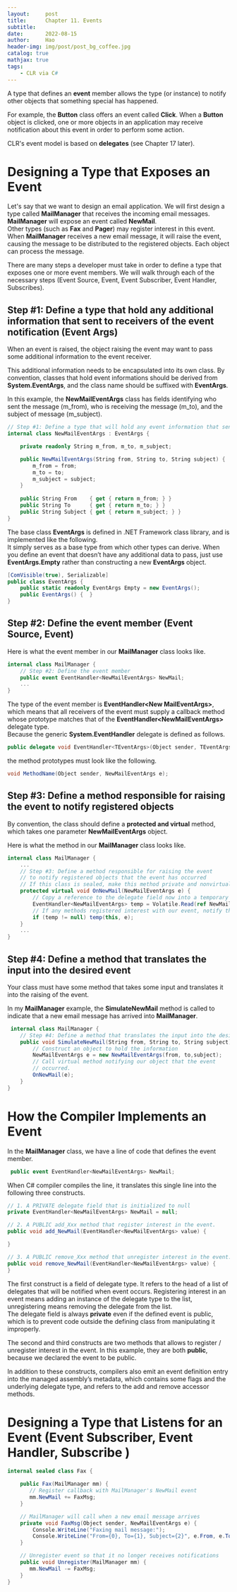```yaml
---
layout:     post
title:      Chapter 11. Events
subtitle:   
date:       2022-08-15
author:     Hao
header-img: img/post/post_bg_coffee.jpg
catalog: true
mathjax: true
tags:
    - CLR via C#
---
```


A type that defines an **event** member allows the type (or instance) to notify other objects that something special has happened.

For example, the **Button** class offers an event called **Click**. When a **Button** object is clicked, one or more objects in an application may receive notification about this event in order to perform some action.

CLR's event model is based on **delegates** (see Chapter 17 later).

# Designing a Type that Exposes an Event

Let's say that we want to design an email application. We will first design a type called **MailManager** that receives the incoming email messages. **MailManager** will expose an event called **NewMail**. \
Other types (such as **Fax** and **Pager**) may register interest in this event. When **MailManager** receives a new email message, it will raise the event, causing the message to be distributed to the registered objects. Each object can process the message.

There are many steps a developer must take in order to define a type that exposes one or more event members. We will walk through each of the necessary steps (Event Source, Event, Event Subscriber, Event Handler, Subscribes). 

## Step #1: Define a type that hold any additional information that sent to receivers of the event notification (Event Args)

When an event is raised, the object raising the event may want to pass some additional information to the event receiver. 

This additional information needs to be encapsulated into its own class. By convention, classes that hold event informations should be derived from **System.EventArgs**, and the class name should be suffixed with **EventArgs**. 

In this example, the **NewMailEventArgs** class has fields identifying who sent the message (m_from), who is receiving the message (m_to), and the subject of message (m_subject).
```c#
// Step #1: Define a type that will hold any event information that sent to receivers
internal class NewMailEventArgs : EventArgs {

    private readonly String m_from, m_to, m_subject;

    public NewMailEventArgs(String from, String to, String subject) {
        m_from = from; 
        m_to = to; 
        m_subject = subject;
    }
   
    public String From    { get { return m_from; } }
    public String To      { get { return m_to; } }
    public String Subject { get { return m_subject; } }
}
```

The base class **EventArgs** is defined in .NET Framework class library, and is implemented like the following. \
It simply serves as a base type from which other types can derive. When you define an event that doesn’t have any additional data to pass, just use **EventArgs.Empty** rather than constructing a new **EventArgs** object.
```c#
[ComVisible(true), Serializable]
public class EventArgs {
    public static readonly EventArgs Empty = new EventArgs();
    public EventArgs() {  }
}
```

## Step #2: Define the event member (Event Source, Event)

Here is what the event member in our **MailManager** class looks like.
```c#
internal class MailManager {
    // Step #2: Define the event member
    public event EventHandler<NewMailEventArgs> NewMail;
    ...
}
```

The type of the event member is **EventHandler\<New­ MailEventArgs>**, which means that all receivers of the event must supply a callback method whose prototype matches that of the **EventHandler\<NewMailEventArgs>** delegate type. \
Because the generic **System.EventHandler** delegate is defined as follows. 
```c#
public delegate void EventHandler<TEventArgs>(Object sender, TEventArgs e);
```
the method prototypes must look like the following.
```c#
void MethodName(Object sender, NewMailEventArgs e);
```

## Step #3: Define a method responsible for raising the event to notify registered objects

By convention, the class should define a **protected and virtual** method, which takes one parameter **NewMailEventArgs** object.

Here is what the method in our **MailManager** class looks like.
```c#
internal class MailManager {
    ...
    // Step #3: Define a method responsible for raising the event
    // to notify registered objects that the event has occurred
    // If this class is sealed, make this method private and nonvirtual
    protected virtual void OnNewMail(NewMailEventArgs e) {
        // Copy a reference to the delegate field now into a temporary field for thread safety
        EventHandler<NewMailEventArgs> temp = Volatile.Read(ref NewMail);
        // If any methods registered interest with our event, notify them
        if (temp != null) temp(this, e);
    }
    ... 
}
```

## Step #4: Define a method that translates the input into the desired event

Your class must have some method that takes some input and translates it into the raising of the event. 

In my **MailManager** example, the **SimulateNewMail** method is called to indicate that a new email message has arrived into **MailManager**.
```c#
 internal class MailManager {
    // Step #4: Define a method that translates the input into the desired event
    public void SimulateNewMail(String from, String to, String subject) {
        // Construct an object to hold the information
        NewMailEventArgs e = new NewMailEventArgs(from, to,subject);
        // Call virtual method notifying our object that the event
        // occurred.
        OnNewMail(e);
    } 
}
```

# How the Compiler Implements an Event

In the **MailManager** class, we have a line of code that defines the event member.
```c#
 public event EventHandler<NewMailEventArgs> NewMail;
```

When C# compiler compiles the line, it translates this single line into the following three constructs.
```c#
// 1. A PRIVATE delegate field that is initialized to null
private EventHandler<NewMailEventArgs> NewMail = null;

// 2. A PUBLIC add_Xxx method that register interest in the event.
public void add_NewMail(EventHandler<NewMailEventArgs> value) { 

}

// 3. A PUBLIC remove_Xxx method that unregister interest in the event.
public void remove_NewMail(EventHandler<NewMailEventArgs> value) {
}
```

The first construct is a field of delegate type. It refers to the head of a list of delegates that will be notified when event occurs. Registering interest in an event means adding an instance of the delegate type to the list, unregistering means removing the delegate from the list. \
The delegate field is always **private** even if the defined event is public, which is to prevent code outside the defining class from manipulating it improperly.

The second and third constructs are two methods that allows to register / unregister interest in the event. In this example, they are both **public**, because we declared the event to be public.

In addition to these constructs, compilers also emit an event definition entry into the managed assembly’s metadata, which contains some flags and the underlying delegate type, and refers to the add and remove accessor methods.

# Designing a Type that Listens for an Event (Event Subscriber, Event Handler, Subscribe )

```c#
internal sealed class Fax {

    public Fax(MailManager mm) {
       // Register callback with MailManager's NewMail event
       mm.NewMail += FaxMsg;
    }

    // MailManager will call when a new email message arrives
    private void FaxMsg(Object sender, NewMailEventArgs e) {
        Console.WriteLine("Faxing mail message:");
        Console.WriteLine("From={0}, To={1}, Subject={2}", e.From, e.To, e.Subject);
    }

    // Unregister event so that it no longer receives notifications
    public void Unregister(MailManager mm) {
       mm.NewMail -­= FaxMsg;
    }
}
```